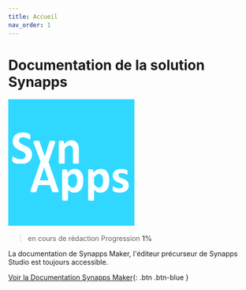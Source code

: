 ```yaml
---
title: Accueil
nav_order: 1
---
```




Documentation de la solution Synapps
====================================

![logo_256px](assets/logo_256px.png)

> en cours de rédaction
> Progression **1%**

La documentation de Synapps Maker, l'éditeur précurseur de Synapps Studio est toujours accessible.

[Voir la Documentation Synapps Maker](./maker/README.md){: .btn .btn-blue }
